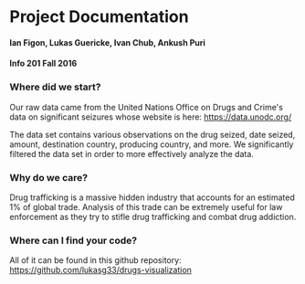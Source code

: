 # Project Documentation

#### Ian Figon, Lukas Guericke, Ivan Chub, Ankush Puri
#### Info 201 Fall 2016

### Where did we start?

Our raw data came from the United Nations Office on Drugs and Crime's data on significant seizures whose website is here: https://data.unodc.org/

The data set contains various observations on the drug seized, date seized, amount, destination country, producing country, and more. We significantly filtered the data set in order to more effectively analyze the data.

### Why do we care?

Drug trafficking is a massive hidden industry that accounts for an estimated 1% of global trade. Analysis of this trade can be extremely useful for law enforcement as they try to stifle drug trafficking and combat drug addiction.

### Where can I find your code?

All of it can be found in this github repository: https://github.com/lukasg33/drugs-visualization



